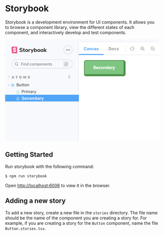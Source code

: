 # Storybook

Storybook is a development environment for UI components. It allows you to browse a component library, view the different states of each component, and interactively develop and test components.

![storybook](img/storybook.png)

## Getting Started

Run storybook with the following command:

```bash
$ npm run storybook
```

Open [http://localhost:6006](http://localhost:6006) to view it in the browser.

## Adding a new story

To add a new story, create a new file in the `stories` directory. The file name should be the name of the component you are creating a story for. For example, if you are creating a story for the `Button` component, name the file `Button.stories.tsx`.
